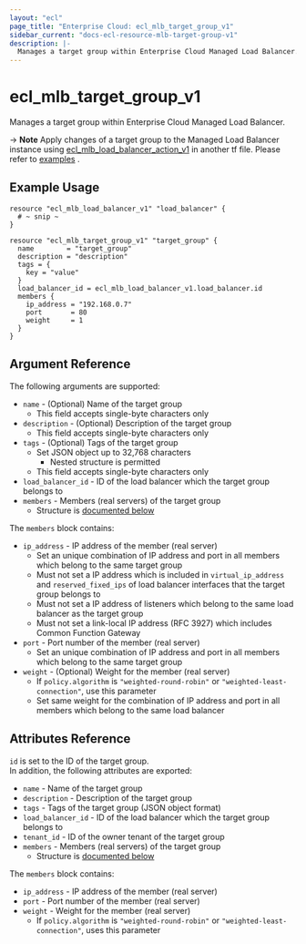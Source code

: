 ```yaml
---
layout: "ecl"
page_title: "Enterprise Cloud: ecl_mlb_target_group_v1"
sidebar_current: "docs-ecl-resource-mlb-target-group-v1"
description: |-
  Manages a target group within Enterprise Cloud Managed Load Balancer.
---
```


# ecl\_mlb\_target\_group\_v1

Manages a target group within Enterprise Cloud Managed Load Balancer.

-> **Note** Apply changes of a target group to the Managed Load Balancer instance using [ecl_mlb_load_balancer_action_v1](./mlb_load_balancer_action_v1) in another tf file. Please refer to [examples](https://github.com/nttcom/terraform-provider-ecl/tree/master/examples/managed-load-balancer) .

## Example Usage

```hcl
resource "ecl_mlb_load_balancer_v1" "load_balancer" {
  # ~ snip ~
}

resource "ecl_mlb_target_group_v1" "target_group" {
  name        = "target_group"
  description = "description"
  tags = {
    key = "value"
  }
  load_balancer_id = ecl_mlb_load_balancer_v1.load_balancer.id
  members {
    ip_address = "192.168.0.7"
    port       = 80
    weight     = 1
  }
}
```

## Argument Reference

The following arguments are supported:

* `name` - (Optional) Name of the target group
    * This field accepts single-byte characters only
* `description` - (Optional) Description of the target group
    * This field accepts single-byte characters only
* `tags` - (Optional) Tags of the target group
    * Set JSON object up to 32,768 characters
        * Nested structure is permitted
    * This field accepts single-byte characters only
* `load_balancer_id` - ID of the load balancer which the target group belongs to
* `members` - Members (real servers) of the target group
    * Structure is [documented below](#members)

<a name="members"></a>The `members` block contains:

* `ip_address` - IP address of the member (real server)
    * Set an unique combination of IP address and port in all members which belong to the same target group
    * Must not set a IP address which is included in `virtual_ip_address` and `reserved_fixed_ips` of load balancer interfaces that the target group belongs to
    * Must not set a IP address of listeners which belong to the same load balancer as the target group
    * Must not set a link-local IP address (RFC 3927) which includes Common Function Gateway
* `port` - Port number of the member (real server)
    * Set an unique combination of IP address and port in all members which belong to the same target group
* `weight` - (Optional) Weight for the member (real server)
    * If `policy.algorithm` is `"weighted-round-robin"` or `"weighted-least-connection"`, use this parameter
    * Set same weight for the combination of IP address and port in all members which belong to the same load balancer

## Attributes Reference

`id` is set to the ID of the target group.<br>
In addition, the following attributes are exported:

* `name` - Name of the target group
* `description` - Description of the target group
* `tags` - Tags of the target group (JSON object format)
* `load_balancer_id` - ID of the load balancer which the target group belongs to
* `tenant_id` - ID of the owner tenant of the target group
* `members` - Members (real servers) of the target group
    * Structure is [documented below](#members)

<a name="members"></a>The `members` block contains:

* `ip_address` - IP address of the member (real server)
* `port` - Port number of the member (real server)
* `weight` - Weight for the member (real server)
    * If `policy.algorithm` is `"weighted-round-robin"` or `"weighted-least-connection"`, uses this parameter
